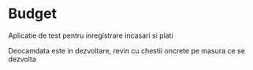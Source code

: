 # Budget
Aplicatie de test pentru inregistrare incasari si plati

Deocamdata este in dezvoltare, revin cu chestii oncrete pe masura ce se dezvolta
